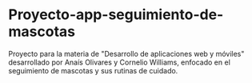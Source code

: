 # Proyecto-app-seguimiento-de-mascotas
Proyecto para la materia de "Desarrollo de aplicaciones web y móviles" desarrollado por Anaís Olivares y Cornelio Williams, enfocado en el seguimiento de mascotas  y sus rutinas de cuidado.
